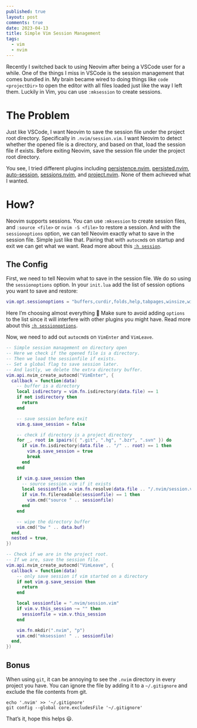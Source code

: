 ```yaml
---
published: true
layout: post
comments: true
date: 2023-04-13
title: Simple Vim Session Management
tags:
  - vim
  - nvim
---
```


Recently I switched back to using Neovim after being a VSCode user for a while. One of the things I miss in VSCode is the session management that comes bundled in. My brain became wired to doing things like `code <projectDir>` to open the editor with all files loaded just like the way I left them. Luckily in Vim, you can use `:mksession` to create sessions.

# The Problem

Just like VSCode, I want Neovim to save the session file under the project root directory. Specifically in `.nvim/session.vim`. I want Neovim to detect whether the opened file is a directory, and based on that, load the session file if exists. Before exiting Neovim, save the session file under the project root directory.

You see, I tried different plugins including [persistence.nvim](https://github.com/folke/persistence.nvim), [persisted.nvim](https://github.com/olimorris/persisted.nvim), [auto-session](https://github.com/rmagatti/auto-session), [sessions.nvim](https://github.com/natecraddock/sessions.nvim), and [project.nvim](https://github.com/ahmedkhalf/project.nvim). None of them achieved what I wanted.

# How?

Neovim supports sessions. You can use `:mksession` to create session files, and `:source <file>` or `nvim -S <file>` to restore a session. And with the `sessionoptions` option, we can tell Neovim exactly what to save in the session file. Simple just like that. Pairing that with `autocmd`s on startup and exit we can get what we want. Read more about this [`:h session`](https://neovim.io/doc/user/usr_21.html#21.4).

## The Config

First, we need to tell Neovim what to save in the session file. We do so using the `sessionoptions` option. In your `init.lua` add the list of session options you want to save and restore:

```lua
vim.opt.sessionoptions = "buffers,curdir,folds,help,tabpages,winsize,winpos,terminal,localoptions"
```

Here I’m choosing almost everything 🙂 Make sure to avoid adding `options` to the list since it will interfere with other plugins you might have. Read more about this [`:h sessionoptions`](https://neovim.io/doc/user/options.html#%27sessionoptions%27).

Now, we need to add out `autocmd`s on `VimEnter` and `VimLeave`.

```lua
-- Simple session management on directory open
-- Here we check if the opened file is a directory.
-- Then we load the sessionfile if exists.
-- Set a global flag to save session later.
-- And lastly, we delete the extra directory buffer.
vim.api.nvim_create_autocmd("VimEnter", {
  callback = function(data)
    -- buffer is a directory
    local isdirectory = vim.fn.isdirectory(data.file) == 1
    if not isdirectory then
      return
    end

    -- save session before exit
    vim.g.save_session = false

    -- check if directory is a project directory
    for _, root in ipairs({ ".git", ".hg", ".bzr", ".svn" }) do
      if vim.fn.isdirectory(data.file .. "/" .. root) == 1 then
        vim.g.save_session = true
        break
      end
    end

    if vim.g.save_session then
      -- source session.vim if it exists
      local sessionfile = vim.fn.resolve(data.file .. "/.nvim/session.vim")
      if vim.fn.filereadable(sessionfile) == 1 then
        vim.cmd("source " .. sessionfile)
      end
    end

    -- wipe the directory buffer
    vim.cmd("bw " .. data.buf)
  end,
  nested = true,
})

-- Check if we are in the project root.
-- If we are, save the session file.
vim.api.nvim_create_autocmd("VimLeave", {
  callback = function(data)
    -- only save session if vim started on a directory
    if not vim.g.save_session then
      return
    end

    local sessionfile = ".nvim/session.vim"
    if vim.v.this_session ~= "" then
      sessionfile = vim.v.this_session
    end

    vim.fn.mkdir(".nvim", "p")
    vim.cmd("mksession! " .. sessionfile)
  end,
})
```

## Bonus

When using `git`, it can be annoying to see the `.nvim` directory in every project you have. You can ignore the file by adding it to a `~/.gitignore` and exclude the file contents from git.

```shell
echo '.nvim' >> '~/.gitignore'
git config --global core.excludesFile '~/.gitignore'
```

That’s it, hope this helps 😃.
